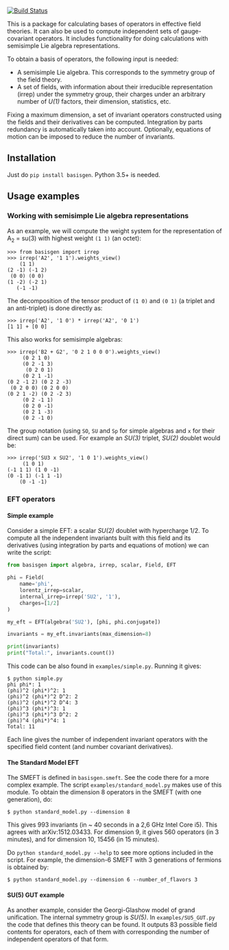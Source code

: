 [![Build Status](https://travis-ci.com/jccriado/basisgen.svg?token=FCho83xJ9cZySjbkvBWS&branch=master)](https://travis-ci.com/jccriado/basisgen)

This is a package for calculating bases of operators in effective field
theories. It can also be used to compute independent sets of
gauge-covariant operators. It includes functionality for doing calculations with
semisimple Lie algebra representations.

To obtain a basis of operators, the following input is needed:
- A semisimple Lie algebra. This corresponds to the symmetry group of the
  field theory.
- A set of fields, with information about their irreducible representation
  (irrep) under the symmetry group, their charges under an arbitrary number of
  _U(1)_ factors, their dimension, statistics, etc. 

Fixing a maximum dimension, a set of invariant operators constructed using the
fields and their derivatives can be computed. Integration by parts redundancy
is automatically taken into account. Optionally, equations of motion can be
imposed to reduce the number of invariants.

## Installation

Just do `pip install basisgen`. Python 3.5+ is needed.

## Usage examples

### Working with semisimple Lie algebra representations

As an example, we will compute the weight system for the representation of
A<sub>2</sub> = su(3) with highest weight `(1 1)` (an octet):

``` python-console
>>> from basisgen import irrep
>>> irrep('A2', '1 1').weights_view()
    (1 1)
(2 -1) (-1 2)
 (0 0) (0 0)
(1 -2) (-2 1)
   (-1 -1)
```

The decomposition of the tensor product of `(1 0)` and `(0 1)` (a triplet
and an anti-triplet) is done directly as:

``` python-console
>>> irrep('A2', '1 0') * irrep('A2', '0 1')
[1 1] + [0 0]
```

This also works for semisimple algebras:

``` python-console
>>> irrep('B2 + G2', '0 2 1 0 0 0').weights_view()
     (0 2 1 0)
     (0 2 -1 3)
      (0 2 0 1)
     (0 2 1 -1)
(0 2 -1 2) (0 2 2 -3)
 (0 2 0 0) (0 2 0 0)
(0 2 1 -2) (0 2 -2 3)
     (0 2 -1 1)
     (0 2 0 -1)
     (0 2 1 -3)
     (0 2 -1 0)
```

The group notation (using `SO`, `SU` and `Sp` for simple algebras and `x` for
their direct sum) can be used. For example an _SU(3)_ triplet, _SU(2)_ doublet
would be:

``` python-console
>>> irrep('SU3 x SU2', '1 0 1').weights_view()
     (1 0 1)
(-1 1 1) (1 0 -1)
(0 -1 1) (-1 1 -1)
    (0 -1 -1)
```

### EFT operators

#### Simple example

Consider a simple EFT: a scalar _SU(2)_ doublet with hypercharge 1/2. To
compute all the independent invariants built with this field and its derivatives
(using integration by parts and equations of motion) we can write the script:

```python
from basisgen import algebra, irrep, scalar, Field, EFT

phi = Field(
    name='phi',
    lorentz_irrep=scalar,
    internal_irrep=irrep('SU2', '1'),
    charges=[1/2]
)

my_eft = EFT(algebra('SU2'), [phi, phi.conjugate])

invariants = my_eft.invariants(max_dimension=8)

print(invariants)
print("Total:", invariants.count())
```

This code can be also found in `examples/simple.py`. Running it gives:

``` shell
$ python simple.py
phi phi*: 1
(phi)^2 (phi*)^2: 1
(phi)^2 (phi*)^2 D^2: 2
(phi)^2 (phi*)^2 D^4: 3
(phi)^3 (phi*)^3: 1
(phi)^3 (phi*)^3 D^2: 2
(phi)^4 (phi*)^4: 1
Total: 11
```
	
Each line gives the number of independent invariant operators with the
specified field content (and number covariant derivatives).

#### The Standard Model EFT

The SMEFT is defined in `basisgen.smeft`. See the code there for a more complex
example. The script `examples/standard_model.py` makes use of this module. To
obtain the dimension 8 operators in the SMEFT (with one generation), do:

``` shell
$ python standard_model.py --dimension 8
```

This gives 993 invariants (in ~ 40 seconds in a 2,6 GHz Intel Core i5). This
agrees with arXiv:1512.03433. For dimension 9, it gives 560 operators (in 3
minutes), and for dimension 10, 15456 (in 15 minutes).

Do `python standard_model.py --help` to see more options included in the script.
For example, the dimension-6 SMEFT with 3 generations of fermions is obtained by:

``` shell
$ python standard_model.py --dimension 6 --number_of_flavors 3
```


#### SU(5) GUT example

As another example, consider the Georgi-Glashow model of grand unification.  The
internal symmetry group is _SU(5)_. In `examples/SU5_GUT.py` the code that
defines this theory can be found. It outputs 83 possible field contents for
operators, each of them with corresponding the number of independent operators
of that form.
